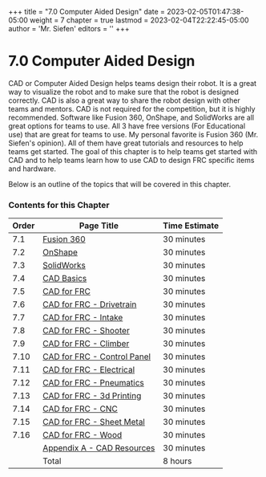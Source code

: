 +++
title = "7.0 Computer Aided Design"
date = 2023-02-05T01:47:38-05:00
weight = 7
chapter = true
lastmod = 2023-02-04T22:22:45-05:00
author = 'Mr. Siefen'
editors = ''
+++

# 7.0 Computer Aided Design

CAD or Computer Aided Design helps teams design their robot. It is a great way to visualize the robot and to make sure that the robot is designed correctly. CAD is also a great way to share the robot design with other teams and mentors. CAD is not required for the competition, but it is highly recommended. Software like Fusion 360, OnShape, and SolidWorks are all great options for teams to use. All 3 have free versions (For Educational use) that are great for teams to use. My personal favorite is Fusion 360 (Mr. Siefen's opinion). All of them have great tutorials and resources to help teams get started. The goal of this chapter is to help teams get started with CAD and to help teams learn how to use CAD to design FRC specific items and hardware.

Below is an outline of the topics that will be covered in this chapter.

### Contents for this Chapter

| Order | Page Title | Time Estimate |
| --- | --- | --- |
| 7.1 | [Fusion 360](/cad/fusionfirst) | 30 minutes |
| 7.2 | [OnShape](/cad/onshape) | 30 minutes |
| 7.3 | [SolidWorks](/cad/solidworks) | 30 minutes |
| 7.4 | [CAD Basics](/cad/cad_basics) | 30 minutes |
| 7.5 | [CAD for FRC](/cad/cad_for_frc) | 30 minutes |
| 7.6 | [CAD for FRC - Drivetrain](/cad/cad_for_frc_drivetrain) | 30 minutes |
| 7.7 | [CAD for FRC - Intake](/cad/cad_for_frc_intake) | 30 minutes |
| 7.8 | [CAD for FRC - Shooter](/cad/cad_for_frc_shooter) | 30 minutes |
| 7.9 | [CAD for FRC - Climber](/cad/cad_for_frc_climber) | 30 minutes |
| 7.10 | [CAD for FRC - Control Panel](/cad/cad_for_frc_control_panel) | 30 minutes |
| 7.11 | [CAD for FRC - Electrical](/cad/cad_for_frc_electrical) | 30 minutes |
| 7.12 | [CAD for FRC - Pneumatics](/cad/cad_for_frc_pneumatics) | 30 minutes |
| 7.13 | [CAD for FRC - 3d Printing](/cad/cad_for_frc_3d_printing) | 30 minutes |
| 7.14 | [CAD for FRC - CNC](/cad/cad_for_frc_cnc) | 30 minutes |
| 7.15 | [CAD for FRC - Sheet Metal](/cad/cad_for_frc_sheet_metal) | 30 minutes |
| 7.16 | [CAD for FRC - Wood](/cad/cad_for_frc_wood) | 30 minutes |
|      | [Appendix A - CAD Resources](/cad/appendix_a) | 30 minutes |
|      | Total | 8 hours |